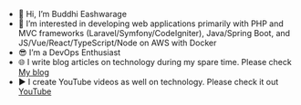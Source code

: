 - 👋 Hi, I’m Buddhi Eashwarage
- 👀 I’m interested in developing web applications primarily with PHP and MVC frameworks (Laravel/Symfony/CodeIgniter), Java/Spring Boot, and JS/Vue/React/TypeScript/Node on AWS with Docker
- 😎 I’m a DevOps Enthusiast
- 🌐 I write blog articles on technology during my spare time. Please check [My blog](https://dev.to/donbuddhi)
- ▶️ I create YouTube videos as well on technology. Please check it out [YouTube](https://www.youtube.com/@theodddeveloper)

<!---
BuddhiEash/BuddhiEash is a ✨ special ✨ repository because its `README.md` (this file) appears on your GitHub profile.
You can click the Preview link to take a look at your changes.
--->
